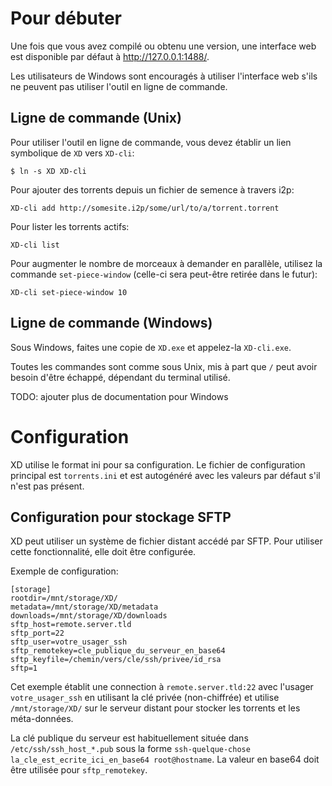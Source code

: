 # Pour débuter

Une fois que vous avez compilé ou obtenu une version, une interface web est
disponible par défaut à http://127.0.0.1:1488/.

Les utilisateurs de Windows sont encouragés à utiliser l'interface web s'ils ne
peuvent pas utiliser l'outil en ligne de commande.

## Ligne de commande (Unix)

Pour utiliser l'outil en ligne de commande, vous devez établir un lien
symbolique de `XD` vers `XD-cli`:

    $ ln -s XD XD-cli

Pour ajouter des torrents depuis un fichier de semence à travers i2p:

    XD-cli add http://somesite.i2p/some/url/to/a/torrent.torrent

Pour lister les torrents actifs:

    XD-cli list

Pour augmenter le nombre de morceaux à demander en parallèle, utilisez la
commande `set-piece-window` (celle-ci sera peut-être retirée dans le futur):

    XD-cli set-piece-window 10

## Ligne de commande (Windows)

Sous Windows, faites une copie de `XD.exe` et appelez-la `XD-cli.exe`.

Toutes les commandes sont comme sous Unix, mis à part que `/` peut avoir besoin
d'être échappé, dépendant du terminal utilisé.

TODO: ajouter plus de documentation pour Windows

# Configuration

XD utilise le format ini pour sa configuration. Le fichier de configuration
principal est `torrents.ini` et est autogénéré avec les valeurs par défaut s'il
n'est pas présent.

## Configuration pour stockage SFTP

XD peut utiliser un système de fichier distant accédé par SFTP. Pour utiliser
cette fonctionnalité, elle doit être configurée.

Exemple de configuration:

    [storage]
    rootdir=/mnt/storage/XD/
    metadata=/mnt/storage/XD/metadata
    downloads=/mnt/storage/XD/downloads
    sftp_host=remote.server.tld
    sftp_port=22
    sftp_user=votre_usager_ssh
    sftp_remotekey=cle_publique_du_serveur_en_base64
    sftp_keyfile=/chemin/vers/cle/ssh/privee/id_rsa
    sftp=1

Cet exemple établit une connection à `remote.server.tld:22` avec l'usager
`votre_usager_ssh` en utilisant la clé privée (non-chiffrée) et utilise
`/mnt/storage/XD/` sur le serveur distant pour stocker les torrents et les
méta-données.

La clé publique du serveur est habituellement située dans
`/etc/ssh/ssh_host_*.pub` sous la forme
`ssh-quelque-chose la_cle_est_ecrite_ici_en_base64 root@hostname`.
La valeur en base64 doit être utilisée pour `sftp_remotekey`.

